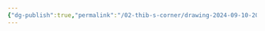 ```yaml
---
{"dg-publish":true,"permalink":"/02-thib-s-corner/drawing-2024-09-10-20-51-45-excalidraw/","tags":["excalidraw"]}
---
```

<style> .container {font-family: sans-serif; text-align: center;} .button-wrapper button {z-index: 1;height: 40px; width: 100px; margin: 10px;padding: 5px;} .excalidraw .App-menu_top .buttonList { display: flex;} .excalidraw-wrapper { height: 800px; margin: 50px; position: relative;} :root[dir="ltr"] .excalidraw .layer-ui__wrapper .zen-mode-transition.App-menu_bottom--transition-left {transform: none;} </style><script src="https://cdn.jsdelivr.net/npm/react@17/umd/react.production.min.js"></script><script src="https://cdn.jsdelivr.net/npm/react-dom@17/umd/react-dom.production.min.js"></script><script type="text/javascript" src="https://cdn.jsdelivr.net/npm/@excalidraw/excalidraw@0/dist/excalidraw.production.min.js"></script><div id="Drawing_2024-09-10_2051.45.excalidraw.md"></div><script>(function(){const InitialData={"type":"excalidraw","version":2,"source":"https://github.com/zsviczian/obsidian-excalidraw-plugin/releases/tag/2.4.2","elements":[{"type":"ellipse","version":543,"versionNonce":229737083,"index":"a3","isDeleted":false,"id":"QyRib2sSdfvJoFtGJY-EB","fillStyle":"solid","strokeWidth":2,"strokeStyle":"solid","roughness":1,"opacity":100,"angle":0,"x":-207.25,"y":-247.80431038992742,"strokeColor":"#1e1e1e","backgroundColor":"#a5d8ff","width":303.46851385390414,"height":275.1428571428571,"seed":553367067,"groupIds":[],"frameId":null,"roundness":{"type":2},"boundElements":[{"type":"text","id":"2sCkp5Yd"}],"updated":1725994432126,"link":null,"locked":false},{"type":"text","version":593,"versionNonce":1360659387,"index":"a4","isDeleted":false,"id":"2sCkp5Yd","fillStyle":"solid","strokeWidth":2,"strokeStyle":"solid","roughness":1,"opacity":100,"angle":0,"x":-131.44305196183902,"y":-149.78338794933345,"strokeColor":"#1e1e1e","backgroundColor":"transparent","width":152.2699737548828,"height":79.54563218091342,"seed":1432757403,"groupIds":[],"frameId":null,"roundness":null,"boundElements":[],"updated":1725994461219,"link":null,"locked":false,"fontSize":31.818252872365367,"fontFamily":5,"text":"AVEVA PI\nSystem","rawText":"AVEVA PI System","textAlign":"center","verticalAlign":"middle","containerId":"QyRib2sSdfvJoFtGJY-EB","originalText":"AVEVA PI System","autoResize":true,"lineHeight":1.25},{"type":"rectangle","version":158,"versionNonce":410410875,"index":"aA","isDeleted":false,"id":"mRPyTdTQhrKYhEs7vjXxb","fillStyle":"solid","strokeWidth":2,"strokeStyle":"solid","roughness":1,"opacity":100,"angle":0,"x":176.25,"y":-399.6614532470703,"strokeColor":"#1e1e1e","backgroundColor":"#ffc9c9","width":205,"height":106,"seed":732087925,"groupIds":[],"frameId":null,"roundness":{"type":3},"boundElements":[{"type":"text","id":"guSyckJ9"}],"updated":1725994478039,"link":null,"locked":false},{"type":"text","version":116,"versionNonce":1393735707,"index":"aB","isDeleted":false,"id":"guSyckJ9","fillStyle":"solid","strokeWidth":2,"strokeStyle":"solid","roughness":1,"opacity":100,"angle":0,"x":215.5900421142578,"y":-359.1614532470703,"strokeColor":"#1e1e1e","backgroundColor":"#ffc9c9","width":126.31991577148438,"height":25,"seed":1892429781,"groupIds":[],"frameId":null,"roundness":null,"boundElements":[],"updated":1725994478039,"link":null,"locked":false,"fontSize":20,"fontFamily":5,"text":"Asset Health","rawText":"Asset Health","textAlign":"center","verticalAlign":"middle","containerId":"mRPyTdTQhrKYhEs7vjXxb","originalText":"Asset Health","autoResize":true,"lineHeight":1.25},{"type":"rectangle","version":179,"versionNonce":69199675,"index":"aH","isDeleted":false,"id":"-0anHhUtlCfbYfRg2_zlH","fillStyle":"solid","strokeWidth":2,"strokeStyle":"solid","roughness":1,"opacity":100,"angle":0,"x":177.25,"y":-209.6614532470703,"strokeColor":"#1e1e1e","backgroundColor":"#ffc9c9","width":205,"height":106,"seed":248424917,"groupIds":[],"frameId":null,"roundness":{"type":3},"boundElements":[{"type":"text","id":"NkoOoyNE"}],"updated":1725994516287,"link":null,"locked":false},{"type":"text","version":149,"versionNonce":799587387,"index":"aI","isDeleted":false,"id":"NkoOoyNE","fillStyle":"solid","strokeWidth":2,"strokeStyle":"solid","roughness":1,"opacity":100,"angle":0,"x":245.11002349853516,"y":-169.1614532470703,"strokeColor":"#1e1e1e","backgroundColor":"#ffc9c9","width":69.27995300292969,"height":25,"seed":2137302837,"groupIds":[],"frameId":null,"roundness":null,"boundElements":[],"updated":1725994522145,"link":null,"locked":false,"fontSize":20,"fontFamily":5,"text":"Quality","rawText":"Quality","textAlign":"center","verticalAlign":"middle","containerId":"-0anHhUtlCfbYfRg2_zlH","originalText":"Quality","autoResize":true,"lineHeight":1.25},{"type":"rectangle","version":147,"versionNonce":1022402805,"index":"aO","isDeleted":false,"id":"w6073AH3xEcbCRHLZkcCD","fillStyle":"solid","strokeWidth":2,"strokeStyle":"solid","roughness":1,"opacity":100,"angle":0,"x":184.25,"y":6.3385467529296875,"strokeColor":"#1e1e1e","backgroundColor":"#ffc9c9","width":205,"height":106,"seed":351178203,"groupIds":[],"frameId":null,"roundness":{"type":3},"boundElements":[{"type":"text","id":"4zfXU2vm"}],"updated":1725994491178,"link":null,"locked":false},{"type":"text","version":105,"versionNonce":8043093,"index":"aP","isDeleted":false,"id":"4zfXU2vm","fillStyle":"solid","strokeWidth":2,"strokeStyle":"solid","roughness":1,"opacity":100,"angle":0,"x":223.5900421142578,"y":46.83854675292969,"strokeColor":"#1e1e1e","backgroundColor":"#ffc9c9","width":126.31991577148438,"height":25,"seed":1094064763,"groupIds":[],"frameId":null,"roundness":null,"boundElements":[],"updated":1725994491178,"link":null,"locked":false,"fontSize":20,"fontFamily":5,"text":"Asset Health","rawText":"Asset Health","textAlign":"center","verticalAlign":"middle","containerId":"w6073AH3xEcbCRHLZkcCD","originalText":"Asset Health","autoResize":true,"lineHeight":1.25},{"type":"line","version":2890,"versionNonce":610130677,"index":"b2c","isDeleted":true,"id":"Z-ZXH9aCmihx1GyyyFLwV","fillStyle":"hachure","strokeWidth":1,"strokeStyle":"solid","roughness":2,"opacity":100,"angle":0,"x":-673.851744825625,"y":705.3648389711891,"strokeColor":"#d0d9dd","backgroundColor":"transparent","width":438.26456954647233,"height":1.0118780320550513,"seed":1940582805,"groupIds":["rBciudvbfKF9TvbNR-Y52"],"frameId":null,"roundness":{"type":2},"boundElements":[],"updated":1726062024887,"link":null,"locked":false,"startBinding":null,"endBinding":null,"lastCommittedPoint":null,"startArrowhead":null,"endArrowhead":null,"points":[[0,0],[438.26456954647233,-1.0118780320550513]]},{"type":"rectangle","version":2934,"versionNonce":1027160795,"index":"b2d","isDeleted":true,"id":"VFWgefZu7ZLmwBreYqUiH","fillStyle":"solid","strokeWidth":1,"strokeStyle":"solid","roughness":2,"opacity":100,"angle":0,"x":-677.3689278980296,"y":646.4468081846946,"strokeColor":"#d0d9dd","backgroundColor":"transparent","width":445.7425079366823,"height":502.975482325925,"seed":1491203829,"groupIds":["rBciudvbfKF9TvbNR-Y52"],"frameId":null,"roundness":null,"boundElements":[],"updated":1726062024887,"link":null,"locked":false},{"type":"text","version":4256,"versionNonce":976270421,"index":"b2e","isDeleted":true,"id":"s8JXSVvR","fillStyle":"solid","strokeWidth":1,"strokeStyle":"solid","roughness":2,"opacity":100,"angle":0,"x":-630.1705192414286,"y":669.4703861176415,"strokeColor":"#495057","backgroundColor":"#fff","width":30.891281127929688,"height":18,"seed":2144424021,"groupIds":["rBciudvbfKF9TvbNR-Y52"],"frameId":null,"roundness":null,"boundElements":[],"updated":1726062024887,"link":null,"locked":false,"fontSize":14.305914648962325,"fontFamily":1,"text":"Flow","rawText":"Flow","textAlign":"left","verticalAlign":"top","containerId":null,"originalText":"Flow","autoResize":true,"lineHeight":1.2582208437337228},{"type":"text","version":3173,"versionNonce":1168320379,"index":"b2f","isDeleted":true,"id":"zUTAy6Zt","fillStyle":"cross-hatch","strokeWidth":1,"strokeStyle":"solid","roughness":2,"opacity":100,"angle":0,"x":-670.7984077773428,"y":651.0502455301546,"strokeColor":"#000","backgroundColor":"#000","width":45,"height":45,"seed":911113653,"groupIds":["rBciudvbfKF9TvbNR-Y52"],"frameId":null,"roundness":{"type":2},"boundElements":[],"updated":1726062024887,"link":null,"locked":false,"fontSize":33.23791410279167,"fontFamily":1,"text":"🌊","rawText":"🌊","textAlign":"left","verticalAlign":"top","containerId":null,"originalText":"🌊","autoResize":true,"lineHeight":1.3538755729626375},{"type":"rectangle","version":3085,"versionNonce":924934581,"index":"b2g","isDeleted":true,"id":"f0twgHdgPmsGCm8dzz2SM","fillStyle":"hachure","strokeWidth":1,"strokeStyle":"solid","roughness":2,"opacity":40,"angle":0,"x":-658.9638253489661,"y":750.5561477759604,"strokeColor":"#495057","backgroundColor":"transparent","width":76.82864190902588,"height":62.422956754872075,"seed":1937702677,"groupIds":["7FuiGWM1liqA7AElGscA2","rBciudvbfKF9TvbNR-Y52"],"frameId":null,"roundness":null,"boundElements":[],"updated":1726062024887,"link":null,"locked":false},{"type":"text","version":5101,"versionNonce":1332117531,"index":"b2h","isDeleted":true,"id":"28BqX1LD","fillStyle":"solid","strokeWidth":1,"strokeStyle":"solid","roughness":2,"opacity":100,"angle":0,"x":-638.6993365414746,"y":762.1316642888385,"strokeColor":"#495057","backgroundColor":"#fff","width":23.21697998046875,"height":33,"seed":769152117,"groupIds":["7FuiGWM1liqA7AElGscA2","rBciudvbfKF9TvbNR-Y52"],"frameId":null,"roundness":null,"boundElements":[],"updated":1726062024887,"link":null,"locked":false,"fontSize":9.002393245003047,"fontFamily":1,"text":"Text\n\nEmoji","rawText":"Text\n\nEmoji","textAlign":"left","verticalAlign":"top","containerId":null,"originalText":"Text\n\nEmoji","autoResize":true,"lineHeight":1.2218973000436038},{"type":"text","version":1924,"versionNonce":542466837,"index":"b2i","isDeleted":true,"id":"2jbtpcvD","fillStyle":"hachure","strokeWidth":1,"strokeStyle":"solid","roughness":1,"opacity":60,"angle":0,"x":-542.808396456536,"y":752.8530618933015,"strokeColor":"#495057","backgroundColor":"transparent","width":161.59188842773438,"height":60,"seed":1897922005,"groupIds":["rBciudvbfKF9TvbNR-Y52"],"frameId":null,"roundness":null,"boundElements":[],"updated":1726062024887,"link":null,"locked":false,"fontSize":16,"fontFamily":1,"text":"boxes for\nvisual storytelling\ndrop-in & re-arrange","rawText":"boxes for\nvisual storytelling\ndrop-in & re-arrange","textAlign":"left","verticalAlign":"top","containerId":null,"originalText":"boxes for\nvisual storytelling\ndrop-in & re-arrange","autoResize":true,"lineHeight":1.25},{"type":"text","version":1540,"versionNonce":1148568763,"index":"b2j","isDeleted":true,"id":"AaLAtrdK","fillStyle":"hachure","strokeWidth":1,"strokeStyle":"solid","roughness":1,"opacity":60,"angle":0,"x":-530.0204106067617,"y":920.0998439009134,"strokeColor":"#495057","backgroundColor":"transparent","width":113.27992248535156,"height":20,"seed":879459125,"groupIds":["rBciudvbfKF9TvbNR-Y52"],"frameId":null,"roundness":null,"boundElements":[],"updated":1726062024887,"link":null,"locked":false,"fontSize":16,"fontFamily":1,"text":"split up areas","rawText":"split up areas","textAlign":"left","verticalAlign":"top","containerId":null,"originalText":"split up areas","autoResize":true,"lineHeight":1.25},{"type":"text","version":2064,"versionNonce":977418357,"index":"b2k","isDeleted":true,"id":"l4Ai6INT","fillStyle":"hachure","strokeWidth":1,"strokeStyle":"solid","roughness":1,"opacity":60,"angle":0,"x":-570.9837720743967,"y":993.0933218585026,"strokeColor":"#495057","backgroundColor":"transparent","width":193.92787170410156,"height":60,"seed":1881164949,"groupIds":["rBciudvbfKF9TvbNR-Y52"],"frameId":null,"roundness":null,"boundElements":[],"updated":1726062024887,"link":null,"locked":false,"fontSize":16,"fontFamily":1,"text":"label encapsulated flows\nor boxes \nfor quick reference","rawText":"label encapsulated flows\nor boxes \nfor quick reference","textAlign":"left","verticalAlign":"top","containerId":null,"originalText":"label encapsulated flows\nor boxes \nfor quick reference","autoResize":true,"lineHeight":1.25},{"type":"text","version":1516,"versionNonce":745764187,"index":"b2l","isDeleted":true,"id":"6MpabCm5","fillStyle":"hachure","strokeWidth":1,"strokeStyle":"solid","roughness":1,"opacity":100,"angle":0,"x":-376.2702825474308,"y":723.2315415625183,"strokeColor":"#495057","backgroundColor":"transparent","width":87.89595031738281,"height":20,"seed":1945367029,"groupIds":["rBciudvbfKF9TvbNR-Y52"],"frameId":null,"roundness":null,"boundElements":[{"type":"arrow","id":"oV-S_phxbz0okqGnNVc1m"}],"updated":1726062024887,"link":null,"locked":false,"fontSize":16,"fontFamily":1,"text":"Start here","rawText":"Start here","textAlign":"left","verticalAlign":"top","containerId":null,"originalText":"Start here","autoResize":true,"lineHeight":1.25},{"type":"text","version":1654,"versionNonce":514679253,"index":"b2m","isDeleted":true,"id":"0ohRgVEN","fillStyle":"hachure","strokeWidth":1,"strokeStyle":"solid","roughness":1,"opacity":100,"angle":0,"x":-380.4183171977848,"y":872.00526072259,"strokeColor":"#495057","backgroundColor":"transparent","width":87.71192932128906,"height":40,"seed":2095835989,"groupIds":["rBciudvbfKF9TvbNR-Y52"],"frameId":null,"roundness":null,"boundElements":[{"type":"arrow","id":"oV-S_phxbz0okqGnNVc1m"},{"type":"arrow","id":"MLWIRz1_o-JxWl3d5KSVL"}],"updated":1726062024887,"link":null,"locked":false,"fontSize":16,"fontFamily":1,"text":"Vertical \nProgression","rawText":"Vertical \nProgression","textAlign":"left","verticalAlign":"top","containerId":null,"originalText":"Vertical \nProgression","autoResize":true,"lineHeight":1.25},{"type":"text","version":1677,"versionNonce":1991381499,"index":"b2n","isDeleted":true,"id":"78DawD1l","fillStyle":"hachure","strokeWidth":1,"strokeStyle":"solid","roughness":1,"opacity":100,"angle":0,"x":-362.93737725285433,"y":1109.8747836760365,"strokeColor":"#495057","backgroundColor":"transparent","width":68.89596557617188,"height":20,"seed":190691509,"groupIds":["rBciudvbfKF9TvbNR-Y52"],"frameId":null,"roundness":null,"boundElements":[{"type":"arrow","id":"MLWIRz1_o-JxWl3d5KSVL"}],"updated":1726062024887,"link":null,"locked":false,"fontSize":16,"fontFamily":1,"text":"End here","rawText":"End here","textAlign":"left","verticalAlign":"top","containerId":null,"originalText":"End here","autoResize":true,"lineHeight":1.25},{"type":"text","version":1475,"versionNonce":313286453,"index":"b2o","isDeleted":true,"id":"QFRChf8d","fillStyle":"hachure","strokeWidth":1,"strokeStyle":"solid","roughness":1,"opacity":60,"angle":1.5484523241963766,"x":-499.21807814433237,"y":898.0055411414987,"strokeColor":"#495057","backgroundColor":"transparent","width":18.7734375,"height":19.035497840442567,"seed":2028919317,"groupIds":["rBciudvbfKF9TvbNR-Y52"],"frameId":null,"roundness":null,"boundElements":[],"updated":1726062024887,"link":null,"locked":false,"fontSize":16.02989291826744,"fontFamily":3,"text":"<-","rawText":"<-","textAlign":"left","verticalAlign":"top","containerId":null,"originalText":"<-","autoResize":true,"lineHeight":1.187499999999999},{"type":"line","version":1340,"versionNonce":70523547,"index":"b2p","isDeleted":true,"id":"y6TwDFlmicErBMnrA_9Ga","fillStyle":"hachure","strokeWidth":1,"strokeStyle":"dashed","roughness":2,"opacity":60,"angle":0,"x":-526.8169760250037,"y":886.6423685983441,"strokeColor":"#495057","backgroundColor":"transparent","width":136.78692567617622,"height":0.8913622627899258,"seed":1318375285,"groupIds":["rBciudvbfKF9TvbNR-Y52"],"frameId":null,"roundness":null,"boundElements":[],"updated":1726062024887,"link":null,"locked":false,"startBinding":null,"endBinding":null,"lastCommittedPoint":null,"startArrowhead":null,"endArrowhead":null,"points":[[0,0],[136.78692567617622,0.8913622627899258]]},{"type":"line","version":1316,"versionNonce":480555157,"index":"b2q","isDeleted":true,"id":"0xrcVHhV6xT52pd4mb9xK","fillStyle":"hachure","strokeWidth":1,"strokeStyle":"dashed","roughness":2,"opacity":60,"angle":0,"x":-307.5066772052069,"y":885.2150622477395,"strokeColor":"#495057","backgroundColor":"transparent","width":47.606770254912135,"height":1.2203476116531533,"seed":1519720661,"groupIds":["rBciudvbfKF9TvbNR-Y52"],"frameId":null,"roundness":null,"boundElements":[],"updated":1726062024887,"link":null,"locked":false,"startBinding":null,"endBinding":null,"lastCommittedPoint":null,"startArrowhead":null,"endArrowhead":null,"points":[[0,0],[47.606770254912135,1.2203476116531533]]},{"type":"arrow","version":2871,"versionNonce":1907101499,"index":"b2r","isDeleted":true,"id":"oV-S_phxbz0okqGnNVc1m","fillStyle":"hachure","strokeWidth":1,"strokeStyle":"solid","roughness":2,"opacity":60,"angle":0,"x":-333.83789144449753,"y":751.0365673104468,"strokeColor":"#4267b2","backgroundColor":"#eee","width":1.3742746168034046,"height":115.89301527939824,"seed":109393461,"groupIds":["rBciudvbfKF9TvbNR-Y52"],"frameId":null,"roundness":null,"boundElements":[],"updated":1726062024887,"link":null,"locked":false,"startBinding":{"elementId":"6MpabCm5","focus":0.018060502230217986,"gap":7.805025747928539,"fixedPoint":null},"endBinding":{"elementId":"0ohRgVEN","focus":0.10865019067136913,"gap":5.075678132744997,"fixedPoint":null},"lastCommittedPoint":null,"startArrowhead":null,"endArrowhead":"arrow","points":[[0,0],[1.3742746168034046,115.89301527939824]]},{"type":"ellipse","version":1901,"versionNonce":1514919413,"index":"b2s","isDeleted":true,"id":"Kk3uBXpBbqJt-jius6YEh","fillStyle":"cross-hatch","strokeWidth":1,"strokeStyle":"dashed","roughness":2,"opacity":100,"angle":0,"x":-658.4500166758064,"y":993.0890890920366,"strokeColor":"#000000","backgroundColor":"#ced4da","width":47.65330561296435,"height":48.65972060331837,"seed":1833609109,"groupIds":["riLs5RrscBBfOFBhSVzau","rBciudvbfKF9TvbNR-Y52"],"frameId":null,"roundness":{"type":2},"boundElements":[],"updated":1726062024887,"link":null,"locked":false},{"type":"text","version":1990,"versionNonce":561803227,"index":"b2t","isDeleted":true,"id":"OCOKSOwA","fillStyle":"cross-hatch","strokeWidth":1,"strokeStyle":"dashed","roughness":2,"opacity":100,"angle":0,"x":-645.5614346257228,"y":1002.2846157516362,"strokeColor":"#000000","backgroundColor":"#ced4da","width":18,"height":34,"seed":823848181,"groupIds":["riLs5RrscBBfOFBhSVzau","rBciudvbfKF9TvbNR-Y52"],"frameId":null,"roundness":{"type":2},"boundElements":[],"updated":1726062024887,"link":null,"locked":false,"fontSize":27.642923754474225,"fontFamily":1,"text":"X","rawText":"X","textAlign":"center","verticalAlign":"top","containerId":null,"originalText":"X","autoResize":true,"lineHeight":1.2299711963173516},{"type":"arrow","version":2960,"versionNonce":380063573,"index":"b2u","isDeleted":true,"id":"MLWIRz1_o-JxWl3d5KSVL","fillStyle":"hachure","strokeWidth":1,"strokeStyle":"solid","roughness":2,"opacity":60,"angle":0,"x":-334.1949340710717,"y":919.4645034185285,"strokeColor":"#4267b2","backgroundColor":"#eee","width":4.898915957604913,"height":186.14387016791795,"seed":293307989,"groupIds":["rBciudvbfKF9TvbNR-Y52"],"frameId":null,"roundness":null,"boundElements":[],"updated":1726062024887,"link":null,"locked":false,"startBinding":{"elementId":"0ohRgVEN","focus":-0.045443538467487686,"gap":7.459242695938428,"fixedPoint":null},"endBinding":{"elementId":"78DawD1l","focus":0.0004909383502013896,"gap":4.266410089590181,"fixedPoint":null},"lastCommittedPoint":null,"startArrowhead":null,"endArrowhead":"arrow","points":[[0,0],[4.898915957604913,186.14387016791795]]},{"type":"text","version":1715,"versionNonce":95927419,"index":"b2v","isDeleted":true,"id":"D55HWoSI","fillStyle":"hachure","strokeWidth":1,"strokeStyle":"solid","roughness":1,"opacity":60,"angle":0,"x":-606.1918823132594,"y":1002.7110331339297,"strokeColor":"#495057","backgroundColor":"transparent","width":30.69140625,"height":31.11085728236618,"seed":1094841269,"groupIds":["Zpro_j7_lN0WLH3HbJCt5","rBciudvbfKF9TvbNR-Y52"],"frameId":null,"roundness":null,"boundElements":[],"updated":1726062024887,"link":null,"locked":false,"fontSize":26.198616658834677,"fontFamily":3,"text":"<-","rawText":"<-","textAlign":"left","verticalAlign":"top","containerId":null,"originalText":"<-","autoResize":true,"lineHeight":1.1875},{"type":"text","version":1750,"versionNonce":537697461,"index":"b2w","isDeleted":true,"id":"o7Ot73kh","fillStyle":"hachure","strokeWidth":1,"strokeStyle":"solid","roughness":1,"opacity":60,"angle":0,"x":-577.3527709851344,"y":767.2449991983827,"strokeColor":"#495057","backgroundColor":"transparent","width":30.69140625,"height":31.11085728236618,"seed":2090054933,"groupIds":["c5I9StJS1lgXUTJfCAOF4","rBciudvbfKF9TvbNR-Y52"],"frameId":null,"roundness":null,"boundElements":[],"updated":1726062024887,"link":null,"locked":false,"fontSize":26.198616658834677,"fontFamily":3,"text":"<-","rawText":"<-","textAlign":"left","verticalAlign":"top","containerId":null,"originalText":"<-","autoResize":true,"lineHeight":1.1875},{"type":"rectangle","version":2000,"versionNonce":706770203,"index":"b2x","isDeleted":true,"id":"OwLZ1wJaxpXV4bel-4ORg","fillStyle":"hachure","strokeWidth":1,"strokeStyle":"dotted","roughness":2,"opacity":50,"angle":0,"x":-660.6246718528348,"y":864.1799355192545,"strokeColor":"#e67700","backgroundColor":"#fab005","width":124.60156832914326,"height":46.997281566353394,"seed":1592150645,"groupIds":["INCSM12qdUoEVFhZaZ7gF","rBciudvbfKF9TvbNR-Y52"],"frameId":null,"roundness":{"type":1},"boundElements":[],"updated":1726062024887,"link":null,"locked":false},{"type":"ellipse","version":1995,"versionNonce":1579236885,"index":"b2y","isDeleted":true,"id":"BS_YixwyTuy08ZRl8XUl1","fillStyle":"cross-hatch","strokeWidth":1,"strokeStyle":"dashed","roughness":2,"opacity":40,"angle":0,"x":-652.148355335424,"y":871.1401748996893,"strokeColor":"#e67700","backgroundColor":"#fd7e14","width":33.72666091021248,"height":34.43895183479819,"seed":2029990869,"groupIds":["INCSM12qdUoEVFhZaZ7gF","rBciudvbfKF9TvbNR-Y52"],"frameId":null,"roundness":{"type":2},"boundElements":[],"updated":1726062024887,"link":null,"locked":false},{"type":"text","version":2056,"versionNonce":2116622779,"index":"b2z","isDeleted":true,"id":"RzwmgfpH","fillStyle":"cross-hatch","strokeWidth":4,"strokeStyle":"dashed","roughness":2,"opacity":100,"angle":0,"x":-638.9089581491089,"y":877.6042068630802,"strokeColor":"#e67700","backgroundColor":"#fd7e14","width":6,"height":24.77061378386462,"seed":653521205,"groupIds":["INCSM12qdUoEVFhZaZ7gF","rBciudvbfKF9TvbNR-Y52"],"frameId":null,"roundness":{"type":2},"boundElements":[],"updated":1726062024887,"link":null,"locked":false,"fontSize":19.564298930405585,"fontFamily":1,"text":"1","rawText":"1","textAlign":"center","verticalAlign":"top","containerId":null,"originalText":"1","autoResize":true,"lineHeight":1.2661130292467424},{"type":"text","version":2304,"versionNonce":668644213,"index":"b30","isDeleted":true,"id":"m1wjgxIw","fillStyle":"hachure","strokeWidth":1,"strokeStyle":"solid","roughness":2,"opacity":100,"angle":0,"x":-608.7914287153006,"y":880.29112608273,"strokeColor":"#e67700","backgroundColor":"transparent","width":63.320281982421875,"height":15.887530127347148,"seed":640287381,"groupIds":["INCSM12qdUoEVFhZaZ7gF","rBciudvbfKF9TvbNR-Y52"],"frameId":null,"roundness":{"type":2},"boundElements":[],"updated":1726062024887,"link":null,"locked":false,"fontSize":12.433719230097774,"fontFamily":1,"text":"Separator","rawText":"Separator","textAlign":"center","verticalAlign":"top","containerId":null,"originalText":"Separator","autoResize":true,"lineHeight":1.2777777777777772},{"type":"rectangle","version":281,"versionNonce":1593059931,"index":"b31","isDeleted":true,"id":"eDNTy5g6obDNt55g4gcpm","fillStyle":"solid","strokeWidth":1,"strokeStyle":"solid","roughness":2,"opacity":100,"angle":0,"x":-257.3053662373809,"y":820.4345493476571,"strokeColor":"#888","backgroundColor":"#eee","width":324.79998779296875,"height":345.6000061035156,"seed":1537481845,"groupIds":[],"frameId":null,"roundness":null,"boundElements":[],"updated":1726062024887,"link":null,"locked":false},{"type":"rectangle","version":203,"versionNonce":1501461717,"index":"b32","isDeleted":true,"id":"A4VA5O1PZSTXZA88oMqKg","fillStyle":"solid","strokeWidth":1,"strokeStyle":"solid","roughness":2,"opacity":100,"angle":0,"x":278.89464596965036,"y":820.4345493476571,"strokeColor":"#888","backgroundColor":"#eee","width":324.79998779296875,"height":345.6000061035156,"seed":36881877,"groupIds":[],"frameId":null,"roundness":null,"boundElements":[],"updated":1726062024887,"link":null,"locked":false},{"type":"rectangle","version":176,"versionNonce":1632904955,"index":"b33","isDeleted":true,"id":"B36vX_ZyyQlHMbYMAPaBe","fillStyle":"solid","strokeWidth":2,"strokeStyle":"solid","roughness":2,"opacity":100,"angle":0,"x":-0.10529299519339475,"y":797.6345462958993,"strokeColor":"#862e9c","backgroundColor":"#eee","width":339.19989013671875,"height":381.5999908447266,"seed":669336373,"groupIds":[],"frameId":null,"roundness":null,"boundElements":[],"updated":1726062024887,"link":null,"locked":false},{"type":"rectangle","version":112,"versionNonce":715266613,"index":"b34","isDeleted":true,"id":"RjHkhbyw5RFqN-KzT5jsZ","fillStyle":"solid","strokeWidth":2,"strokeStyle":"solid","roughness":2,"opacity":100,"angle":0,"x":101.8947070048066,"y":779.6345005195321,"strokeColor":"#862e9c","backgroundColor":"#be4bdb","width":132,"height":26.40007019042968,"seed":1629557909,"groupIds":[],"frameId":null,"roundness":null,"boundElements":[],"updated":1726062024887,"link":null,"locked":false},{"type":"text","version":146,"versionNonce":1540067227,"index":"b35","isDeleted":true,"id":"jDJyTGwy","fillStyle":"solid","strokeWidth":2,"strokeStyle":"solid","roughness":2,"opacity":100,"angle":0,"x":122.12475613810739,"y":776.6345615546884,"strokeColor":"#fff","backgroundColor":"#eee","width":94.33995056152344,"height":32,"seed":429636085,"groupIds":[],"frameId":null,"roundness":null,"boundElements":[],"updated":1726062024888,"link":null,"locked":false,"fontSize":20,"fontFamily":1,"text":"POPULAR","rawText":"POPULAR","textAlign":"center","verticalAlign":"top","containerId":null,"originalText":"POPULAR","autoResize":true,"lineHeight":1.6},{"type":"text","version":144,"versionNonce":1143671701,"index":"b36","isDeleted":true,"id":"Y7S2GOxC","fillStyle":"solid","strokeWidth":2,"strokeStyle":"solid","roughness":2,"opacity":100,"angle":0,"x":78.02446011759957,"y":854.624365569556,"strokeColor":"#000000","backgroundColor":"#be4bdb","width":194.14051818847656,"height":104,"seed":710587221,"groupIds":[],"frameId":null,"roundness":null,"boundElements":[],"updated":1726062024888,"link":null,"locked":false,"fontSize":65.97550123565057,"fontFamily":1,"text":"49/mo","rawText":"49/mo","textAlign":"center","verticalAlign":"top","containerId":null,"originalText":"49/mo","autoResize":true,"lineHeight":1.5763427037641433},{"type":"text","version":131,"versionNonce":814539835,"index":"b37","isDeleted":true,"id":"kcVDHfiG","fillStyle":"solid","strokeWidth":2,"strokeStyle":"solid","roughness":2,"opacity":100,"angle":0,"x":51.26136499805634,"y":890.3345585029306,"strokeColor":"#000000","backgroundColor":"#be4bdb","width":17,"height":41.800018310546875,"seed":800293045,"groupIds":["Ow0C3X_2ppQUIlqt8PIs8"],"frameId":null,"roundness":null,"boundElements":[],"updated":1726062024888,"link":null,"locked":false,"fontSize":26.400011564555935,"fontFamily":1,"text":"S","rawText":"S","textAlign":"center","verticalAlign":"top","containerId":null,"originalText":"S","autoResize":true,"lineHeight":1.5833333333333324},{"type":"line","version":138,"versionNonce":374264053,"index":"b38","isDeleted":true,"id":"pMyOe7z2eHIvReLthWwQp","fillStyle":"solid","strokeWidth":2,"strokeStyle":"solid","roughness":2,"opacity":100,"angle":0,"x":62.483458206592786,"y":896.0451116061295,"strokeColor":"#000000","backgroundColor":"#be4bdb","width":0,"height":32.85335555762918,"seed":525050389,"groupIds":["Ow0C3X_2ppQUIlqt8PIs8"],"frameId":null,"roundness":{"type":2},"boundElements":[],"updated":1726062024888,"link":null,"locked":false,"startBinding":null,"endBinding":null,"lastCommittedPoint":null,"startArrowhead":null,"endArrowhead":null,"points":[[0,0],[0,32.85335555762918]]},{"type":"text","version":223,"versionNonce":1467655387,"index":"b39","isDeleted":true,"id":"cvoYvJl1","fillStyle":"solid","strokeWidth":2,"strokeStyle":"solid","roughness":2,"opacity":100,"angle":0,"x":141.62071255900582,"y":827.4243838801028,"strokeColor":"#000000","backgroundColor":"#be4bdb","width":46.54798889160156,"height":44,"seed":504928117,"groupIds":[],"frameId":null,"roundness":null,"boundElements":[],"updated":1726062024888,"link":null,"locked":false,"fontSize":28,"fontFamily":1,"text":"Pro","rawText":"Pro","textAlign":"center","verticalAlign":"top","containerId":null,"originalText":"Pro","autoResize":true,"lineHeight":1.5714285714285714},{"type":"text","version":208,"versionNonce":1855122005,"index":"b3A","isDeleted":true,"id":"v7Is3LZi","fillStyle":"solid","strokeWidth":2,"strokeStyle":"solid","roughness":2,"opacity":100,"angle":0,"x":392.1469729349824,"y":863.4243533625247,"strokeColor":"#000000","backgroundColor":"#be4bdb","width":193.09544372558594,"height":104,"seed":375382229,"groupIds":[],"frameId":null,"roundness":null,"boundElements":[],"updated":1726062024888,"link":null,"locked":false,"fontSize":65.97550123565057,"fontFamily":1,"text":"99/mo","rawText":"99/mo","textAlign":"center","verticalAlign":"top","containerId":null,"originalText":"99/mo","autoResize":true,"lineHeight":1.5763427037641433},{"type":"text","version":187,"versionNonce":673665403,"index":"b3B","isDeleted":true,"id":"8VdZcyDf","fillStyle":"solid","strokeWidth":2,"strokeStyle":"solid","roughness":2,"opacity":100,"angle":0,"x":364.86134058399387,"y":899.1345462958993,"strokeColor":"#000000","backgroundColor":"#be4bdb","width":17,"height":41.800018310546875,"seed":230096437,"groupIds":["Izf7HEEjIol9iiVspWLs8"],"frameId":null,"roundness":null,"boundElements":[],"updated":1726062024888,"link":null,"locked":false,"fontSize":26.400011564555935,"fontFamily":1,"text":"S","rawText":"S","textAlign":"center","verticalAlign":"top","containerId":null,"originalText":"S","autoResize":true,"lineHeight":1.5833333333333324},{"type":"line","version":194,"versionNonce":1305270197,"index":"b3C","isDeleted":true,"id":"KZaF1KKaOoRPr8uBSkYCJ","fillStyle":"solid","strokeWidth":2,"strokeStyle":"solid","roughness":2,"opacity":100,"angle":0,"x":376.0834337925303,"y":904.8450993990982,"strokeColor":"#000000","backgroundColor":"#be4bdb","width":0,"height":32.85335555762918,"seed":990080917,"groupIds":["Izf7HEEjIol9iiVspWLs8"],"frameId":null,"roundness":{"type":2},"boundElements":[],"updated":1726062024888,"link":null,"locked":false,"startBinding":null,"endBinding":null,"lastCommittedPoint":null,"startArrowhead":null,"endArrowhead":null,"points":[[0,0],[0,32.85335555762918]]},{"type":"text","version":288,"versionNonce":1674930715,"index":"b3D","isDeleted":true,"id":"MGBXg1Av","fillStyle":"solid","strokeWidth":2,"strokeStyle":"solid","roughness":2,"opacity":100,"angle":0,"x":426.68270138957223,"y":836.2243716730716,"strokeColor":"#000000","backgroundColor":"#be4bdb","width":103.62396240234375,"height":44,"seed":1551545589,"groupIds":[],"frameId":null,"roundness":null,"boundElements":[],"updated":1726062024888,"link":null,"locked":false,"fontSize":28,"fontFamily":1,"text":"Premium","rawText":"Premium","textAlign":"center","verticalAlign":"top","containerId":null,"originalText":"Premium","autoResize":true,"lineHeight":1.5714285714285714},{"type":"text","version":243,"versionNonce":2116163861,"index":"b3E","isDeleted":true,"id":"hNdY9nKH","fillStyle":"solid","strokeWidth":2,"strokeStyle":"solid","roughness":2,"opacity":100,"angle":0,"x":-199.104095180252,"y":864.624365569556,"strokeColor":"#000000","backgroundColor":"#be4bdb","width":170.79759216308594,"height":104,"seed":1302482517,"groupIds":[],"frameId":null,"roundness":null,"boundElements":[],"updated":1726062024888,"link":null,"locked":false,"fontSize":65.97550123565057,"fontFamily":1,"text":"19/mo","rawText":"19/mo","textAlign":"center","verticalAlign":"top","containerId":null,"originalText":"19/mo","autoResize":true,"lineHeight":1.5763427037641433},{"type":"text","version":230,"versionNonce":2138533563,"index":"b3F","isDeleted":true,"id":"KCp5SqBN","fillStyle":"solid","strokeWidth":2,"strokeStyle":"solid","roughness":2,"opacity":100,"angle":0,"x":-237.53865331249054,"y":900.3345585029306,"strokeColor":"#000000","backgroundColor":"#be4bdb","width":17,"height":41.800018310546875,"seed":1565506485,"groupIds":["xyi6cWTZhXNdgcaJTv4Kr"],"frameId":null,"roundness":null,"boundElements":[],"updated":1726062024888,"link":null,"locked":false,"fontSize":26.400011564555935,"fontFamily":1,"text":"S","rawText":"S","textAlign":"center","verticalAlign":"top","containerId":null,"originalText":"S","autoResize":true,"lineHeight":1.5833333333333324},{"type":"line","version":237,"versionNonce":1762143861,"index":"b3G","isDeleted":true,"id":"OrYQQuD4TiP-rxo9xfSv_","fillStyle":"solid","strokeWidth":2,"strokeStyle":"solid","roughness":2,"opacity":100,"angle":0,"x":-226.3165601039541,"y":906.0451116061295,"strokeColor":"#000000","backgroundColor":"#be4bdb","width":0,"height":32.85335555762918,"seed":1671986453,"groupIds":["xyi6cWTZhXNdgcaJTv4Kr"],"frameId":null,"roundness":{"type":2},"boundElements":[],"updated":1726062024888,"link":null,"locked":false,"startBinding":null,"endBinding":null,"lastCommittedPoint":null,"startArrowhead":null,"endArrowhead":null,"points":[[0,0],[0,32.85335555762918]]},{"type":"text","version":329,"versionNonce":766500699,"index":"b3H","isDeleted":true,"id":"QzRqU5Tp","fillStyle":"solid","strokeWidth":2,"strokeStyle":"solid","roughness":2,"opacity":100,"angle":0,"x":-161.58929415486136,"y":837.4243838801028,"strokeColor":"#000000","backgroundColor":"#be4bdb","width":75.36796569824219,"height":44,"seed":404886133,"groupIds":[],"frameId":null,"roundness":null,"boundElements":[],"updated":1726062024888,"link":null,"locked":false,"fontSize":28,"fontFamily":1,"text":"Basic","rawText":"Basic","textAlign":"center","verticalAlign":"top","containerId":null,"originalText":"Basic","autoResize":true,"lineHeight":1.5714285714285714},{"type":"text","version":120,"versionNonce":759470037,"index":"b3I","isDeleted":true,"id":"ynMeIMlc","fillStyle":"solid","strokeWidth":2,"strokeStyle":"solid","roughness":2,"opacity":100,"angle":0,"x":22.78121213175973,"y":973.0345249335946,"strokeColor":"#000000","backgroundColor":"#be4bdb","width":294.0272216796875,"height":29,"seed":662830037,"groupIds":[],"frameId":null,"roundness":null,"boundElements":[],"updated":1726062024888,"link":null,"locked":false,"fontSize":18.135923120196207,"fontFamily":1,"text":"✔️ vitae nunc sed velit dignissim","rawText":"✔️ vitae nunc sed velit dignissim","textAlign":"center","verticalAlign":"top","containerId":null,"originalText":"✔️ vitae nunc sed velit dignissim","autoResize":true,"lineHeight":1.5990363329068997},{"type":"text","version":159,"versionNonce":684801019,"index":"b3J","isDeleted":true,"id":"1WqiyLk1","fillStyle":"solid","strokeWidth":2,"strokeStyle":"solid","roughness":2,"opacity":100,"angle":0,"x":22.78121213175973,"y":1030.8345432441415,"strokeColor":"#000000","backgroundColor":"#be4bdb","width":294.0272216796875,"height":29,"seed":165525813,"groupIds":[],"frameId":null,"roundness":null,"boundElements":[],"updated":1726062024888,"link":null,"locked":false,"fontSize":18.135923120196207,"fontFamily":1,"text":"✔️ vitae nunc sed velit dignissim","rawText":"✔️ vitae nunc sed velit dignissim","textAlign":"center","verticalAlign":"top","containerId":null,"originalText":"✔️ vitae nunc sed velit dignissim","autoResize":true,"lineHeight":1.5990363329068997},{"type":"text","version":204,"versionNonce":1961678133,"index":"b3K","isDeleted":true,"id":"SXu68jUE","fillStyle":"solid","strokeWidth":2,"strokeStyle":"solid","roughness":2,"opacity":100,"angle":0,"x":21.98122433879098,"y":1086.034585968751,"strokeColor":"#000000","backgroundColor":"#be4bdb","width":294.0272216796875,"height":29,"seed":412797589,"groupIds":[],"frameId":null,"roundness":null,"boundElements":[],"updated":1726062024888,"link":null,"locked":false,"fontSize":18.135923120196207,"fontFamily":1,"text":"✔️ vitae nunc sed velit dignissim","rawText":"✔️ vitae nunc sed velit dignissim","textAlign":"center","verticalAlign":"top","containerId":null,"originalText":"✔️ vitae nunc sed velit dignissim","autoResize":true,"lineHeight":1.5990363329068997},{"type":"text","version":120,"versionNonce":1021183131,"index":"b3L","isDeleted":true,"id":"upN6KGPk","fillStyle":"solid","strokeWidth":2,"strokeStyle":"solid","roughness":2,"opacity":100,"angle":0,"x":361.2664797709199,"y":978.3345432441415,"strokeColor":"#000000","backgroundColor":"#be4bdb","width":232.05638122558594,"height":29.606500889227636,"seed":1684975605,"groupIds":[],"frameId":null,"roundness":null,"boundElements":[],"updated":1726062024888,"link":null,"locked":false,"fontSize":18.504063055767276,"fontFamily":1,"text":"eget nunc lobortis mattis","rawText":"eget nunc lobortis mattis","textAlign":"center","verticalAlign":"top","containerId":null,"originalText":"eget nunc lobortis mattis","autoResize":true,"lineHeight":1.5999999999999996},{"type":"text","version":150,"versionNonce":191260309,"index":"b3M","isDeleted":true,"id":"f7YCrLFn","fillStyle":"solid","strokeWidth":2,"strokeStyle":"solid","roughness":2,"opacity":100,"angle":0,"x":361.2664797709199,"y":1031.1345920722665,"strokeColor":"#000000","backgroundColor":"#be4bdb","width":232.05638122558594,"height":29.606500889227636,"seed":1264511317,"groupIds":[],"frameId":null,"roundness":null,"boundElements":[],"updated":1726062024888,"link":null,"locked":false,"fontSize":18.504063055767276,"fontFamily":1,"text":"eget nunc lobortis mattis","rawText":"eget nunc lobortis mattis","textAlign":"center","verticalAlign":"top","containerId":null,"originalText":"eget nunc lobortis mattis","autoResize":true,"lineHeight":1.5999999999999996},{"type":"text","version":184,"versionNonce":294172987,"index":"b3N","isDeleted":true,"id":"pgi4E5WZ","fillStyle":"solid","strokeWidth":2,"strokeStyle":"solid","roughness":2,"opacity":100,"angle":0,"x":362.0664065287324,"y":1084.734537140626,"strokeColor":"#000000","backgroundColor":"#be4bdb","width":232.05638122558594,"height":29.606500889227636,"seed":1321268917,"groupIds":[],"frameId":null,"roundness":null,"boundElements":[],"updated":1726062024888,"link":null,"locked":false,"fontSize":18.504063055767276,"fontFamily":1,"text":"eget nunc lobortis mattis","rawText":"eget nunc lobortis mattis","textAlign":"center","verticalAlign":"top","containerId":null,"originalText":"eget nunc lobortis mattis","autoResize":true,"lineHeight":1.5999999999999996},{"type":"text","version":56,"versionNonce":862374901,"index":"b3O","isDeleted":true,"id":"krAN4jxi","fillStyle":"solid","strokeWidth":2,"strokeStyle":"solid","roughness":2,"opacity":100,"angle":0,"x":-232.07517977497855,"y":971.1345310371103,"strokeColor":"#000000","backgroundColor":"#be4bdb","width":216.3397979736328,"height":32,"seed":691689493,"groupIds":[],"frameId":null,"roundness":null,"boundElements":[],"updated":1726062024888,"link":null,"locked":false,"fontSize":20,"fontFamily":1,"text":"enim ut tellus element","rawText":"enim ut tellus element","textAlign":"center","verticalAlign":"top","containerId":null,"originalText":"enim ut tellus element","autoResize":true,"lineHeight":1.6},{"type":"text","version":100,"versionNonce":875813339,"index":"b3P","isDeleted":true,"id":"OjAASCVM","fillStyle":"solid","strokeWidth":2,"strokeStyle":"solid","roughness":2,"opacity":100,"angle":0,"x":-232.07517977497855,"y":1022.3346042792978,"strokeColor":"#000000","backgroundColor":"#be4bdb","width":216.3397979736328,"height":32,"seed":616598901,"groupIds":[],"frameId":null,"roundness":null,"boundElements":[],"updated":1726062024888,"link":null,"locked":false,"fontSize":20,"fontFamily":1,"text":"enim ut tellus element","rawText":"enim ut tellus element","textAlign":"center","verticalAlign":"top","containerId":null,"originalText":"enim ut tellus element","autoResize":true,"lineHeight":1.6},{"type":"text","version":134,"versionNonce":1022592341,"index":"b3Q","isDeleted":true,"id":"qjtFDFa8","fillStyle":"solid","strokeWidth":2,"strokeStyle":"solid","roughness":2,"opacity":100,"angle":0,"x":-232.07517977497855,"y":1073.5346470039071,"strokeColor":"#000000","backgroundColor":"#be4bdb","width":216.3397979736328,"height":32,"seed":815339221,"groupIds":[],"frameId":null,"roundness":null,"boundElements":[],"updated":1726062024888,"link":null,"locked":false,"fontSize":20,"fontFamily":1,"text":"enim ut tellus element","rawText":"enim ut tellus element","textAlign":"center","verticalAlign":"top","containerId":null,"originalText":"enim ut tellus element","autoResize":true,"lineHeight":1.6}],"appState":{"theme":"dark","viewBackgroundColor":"#ffffff","currentItemStrokeColor":"#1e1e1e","currentItemBackgroundColor":"#ffc9c9","currentItemFillStyle":"solid","currentItemStrokeWidth":2,"currentItemStrokeStyle":"solid","currentItemRoughness":1,"currentItemOpacity":100,"currentItemFontFamily":5,"currentItemFontSize":20,"currentItemTextAlign":"left","currentItemStartArrowhead":null,"currentItemEndArrowhead":"arrow","currentItemArrowType":"round","scrollX":1456.3826016131597,"scrollY":484.3043671441312,"zoom":{"value":0.55},"currentItemRoundness":"round","gridSize":20,"gridStep":5,"gridModeEnabled":false,"gridColor":{"Bold":"#C9C9C9","Regular":"#EDEDED"},"currentStrokeOptions":null,"frameRendering":{"enabled":true,"clip":true,"name":true,"outline":true},"objectsSnapModeEnabled":false,"activeTool":{"type":"selection","customType":null,"locked":false,"lastActiveTool":{"type":"selection","customType":null,"locked":false,"lastActiveTool":null}}},"files":{}};InitialData.scrollToContent=true;App=()=>{const e=React.useRef(null),t=React.useRef(null),[n,i]=React.useState({width:void 0,height:void 0});return React.useEffect(()=>{i({width:t.current.getBoundingClientRect().width,height:t.current.getBoundingClientRect().height});const e=()=>{i({width:t.current.getBoundingClientRect().width,height:t.current.getBoundingClientRect().height})};return window.addEventListener("resize",e),()=>window.removeEventListener("resize",e)},[t]),React.createElement(React.Fragment,null,React.createElement("div",{className:"excalidraw-wrapper",ref:t},React.createElement(ExcalidrawLib.Excalidraw,{ref:e,width:n.width,height:n.height,initialData:InitialData,viewModeEnabled:!0,zenModeEnabled:!0,gridModeEnabled:!1})))},excalidrawWrapper=document.getElementById("Drawing_2024-09-10_2051.45.excalidraw.md");ReactDOM.render(React.createElement(App),excalidrawWrapper);})();</script>